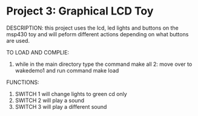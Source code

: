 # Project 3: Graphical LCD Toy 
DESCRIPTION:
this project uses the lcd, led lights and buttons on the msp430 toy and will
peform different actions depending on what buttons are used.


TO LOAD AND  COMPLIE:

1. while in the main directory type the command make all
2: move over to wakedemo1 and run command make load

FUNCTIONS:

1. SWITCH 1 will change lights to green cd only
2. SWITCH 2  will play a sound
3. SWITCH 3 will play a different sound
